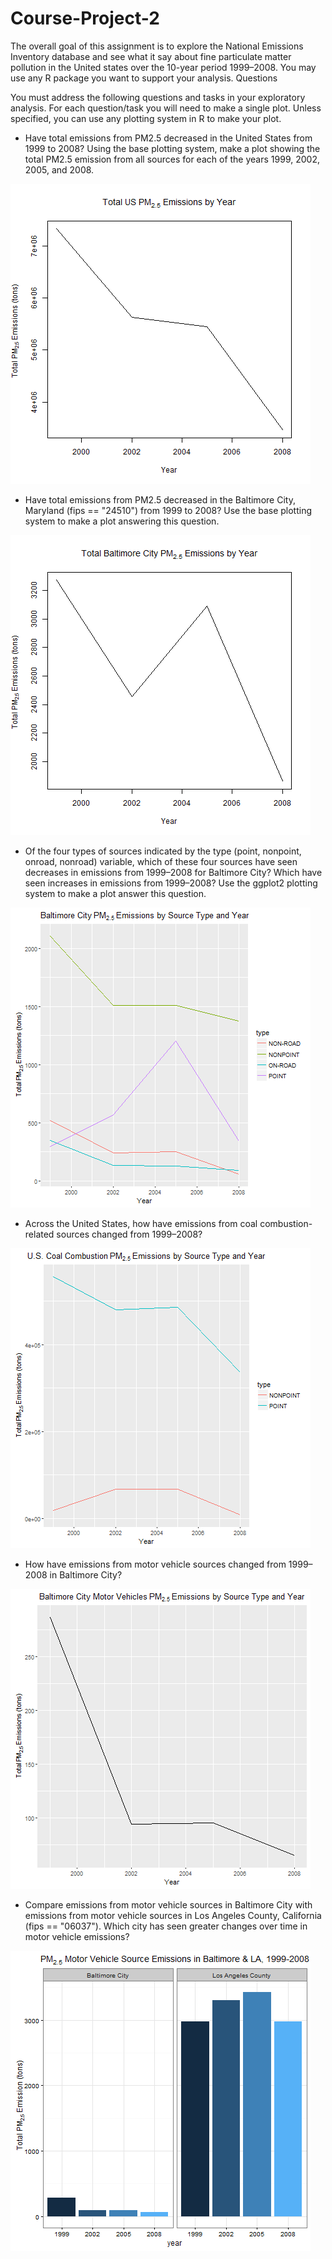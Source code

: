 # Course-Project-2
The overall goal of this assignment is to explore the National Emissions Inventory database and see what it say about fine particulate matter pollution in the United states over the 10-year period 1999–2008. You may use any R package you want to support your analysis.
Questions

  You must address the following questions and tasks in your exploratory analysis. For each question/task you will need to make a single plot. Unless specified, you can use any plotting system in R to make your plot.
  
- Have total emissions from PM2.5 decreased in the United States from 1999 to 2008? Using the base plotting system, make a plot showing the total PM2.5 emission from all sources for each of the years 1999, 2002, 2005, and 2008.
    
![](https://github.com/thomassd1/Course-Project-2/blob/master/plot1.png)
    
- Have total emissions from PM2.5 decreased in the Baltimore City, Maryland (fips == "24510") from 1999 to 2008? Use the base plotting system to make a plot answering this question.
    
![](https://github.com/thomassd1/Course-Project-2/blob/master/plot2.png)
    
- Of the four types of sources indicated by the type (point, nonpoint, onroad, nonroad) variable, which of these four sources have seen decreases in emissions from 1999–2008 for Baltimore City? Which have seen increases in emissions from 1999–2008? Use the ggplot2 plotting system to make a plot answer this question.
            
![](https://github.com/thomassd1/Course-Project-2/blob/master/plot3.png)
                     
- Across the United States, how have emissions from coal combustion-related sources changed from 1999–2008?

![](https://github.com/thomassd1/Course-Project-2/blob/master/plot4.png)
    
- How have emissions from motor vehicle sources changed from 1999–2008 in Baltimore City?
                   
![](https://github.com/thomassd1/Course-Project-2/blob/master/plot5.png)
                   
- Compare emissions from motor vehicle sources in Baltimore City with emissions from motor vehicle sources in Los Angeles County, California (fips == "06037"). Which city has seen greater changes over time in motor vehicle emissions?

![](https://github.com/thomassd1/Course-Project-2/blob/master/plot6.png)
                    
        
